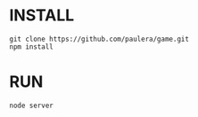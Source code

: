 # INSTALL

```
git clone https://github.com/paulera/game.git
npm install
```

# RUN

```
node server
```